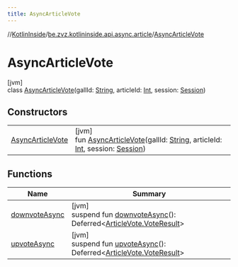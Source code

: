 ```yaml
---
title: AsyncArticleVote
---
```

//[KotlinInside](../../../index.html)/[be.zvz.kotlininside.api.async.article](../index.html)/[AsyncArticleVote](index.html)



# AsyncArticleVote



[jvm]\
class [AsyncArticleVote](index.html)(gallId: [String](https://kotlinlang.org/api/latest/jvm/stdlib/kotlin/-string/index.html), articleId: [Int](https://kotlinlang.org/api/latest/jvm/stdlib/kotlin/-int/index.html), session: [Session](../../be.zvz.kotlininside.session/-session/index.html))



## Constructors


| | |
|---|---|
| [AsyncArticleVote](-async-article-vote.html) | [jvm]<br>fun [AsyncArticleVote](-async-article-vote.html)(gallId: [String](https://kotlinlang.org/api/latest/jvm/stdlib/kotlin/-string/index.html), articleId: [Int](https://kotlinlang.org/api/latest/jvm/stdlib/kotlin/-int/index.html), session: [Session](../../be.zvz.kotlininside.session/-session/index.html)) |


## Functions


| Name | Summary |
|---|---|
| [downvoteAsync](downvote-async.html) | [jvm]<br>suspend fun [downvoteAsync](downvote-async.html)(): Deferred&lt;[ArticleVote.VoteResult](../../be.zvz.kotlininside.api.article/-article-vote/-vote-result/index.html)&gt; |
| [upvoteAsync](upvote-async.html) | [jvm]<br>suspend fun [upvoteAsync](upvote-async.html)(): Deferred&lt;[ArticleVote.VoteResult](../../be.zvz.kotlininside.api.article/-article-vote/-vote-result/index.html)&gt; |


